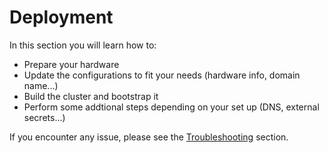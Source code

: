 # Deployment

In this section you will learn how to:

- Prepare your hardware
- Update the configurations to fit your needs (hardware info, domain name...)
- Build the cluster and bootstrap it
- Perform some addtional steps depending on your set up (DNS, external secrets...)

If you encounter any issue, please see the [Troubleshooting](../troubleshooting) section.
